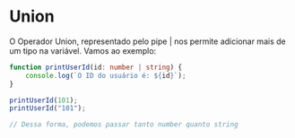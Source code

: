 # Union

O Operador Union, representado pelo pipe | nos permite adicionar mais de um tipo na variável. Vamos ao exemplo:

```typescript
function printUserId(id: number | string) {
    console.log(`O ID do usuário é: ${id}`);
}

printUserId(101);
printUserId("101");

// Dessa forma, podemos passar tanto number quanto string
```
